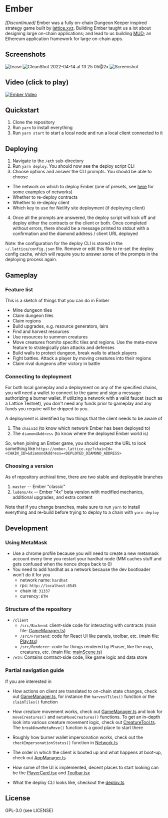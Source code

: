 # Ember
*[Discontinued]*
Ember was a fully on-chain Dungeon Keeper inspired strategy game built by [lattice.xyz](https://lattice.xyz). 
Building Ember taught us a lot about designing large on-chain applications; and lead to us building [MUD](https://mud.dev); an Ethereum application framework for large on-chain apps.

## Screenshots
![tease](https://user-images.githubusercontent.com/21203499/204538834-aeaa41a7-ac61-4bad-a755-e5a649803920.png)
![CleanShot 2022-04-14 at 13 25 05@2x](https://user-images.githubusercontent.com/21203499/204538907-de40d141-7329-4ffe-bb98-ec2fd5b98189.png)
![Screenshot](https://user-images.githubusercontent.com/108740936/211664859-9f22859b-c99a-470c-9787-c4e39e80fde2.png)

## Video (click to play)
[![Ember Video](https://user-images.githubusercontent.com/21203499/204540070-f13cd455-6530-4529-aedf-7f231f534e80.png)](http://www.youtube.com/watch?v=RmRsxqRRLvE "Ember Video")

## Quickstart

1. Clone the repository
2. Run `yarn` to install everything
3. Run `yarn start` to start a local node and run a local client connected to it

## Deploying

1. Navigate to the `/eth` sub-directory
2. Run `yarn deploy`. You should now see the deploy script CLI
3. Choose options and answer the CLI prompts. You should be able to choose
- The network on which to deploy Ember (one of presets, see [here](./client/src/Backend/ETH/NetworkConfig.ts) for some examples of networks)
- Whether to re-deploy contracts
- Whether to re-deploy client
- Which key to use for Netlify site deployment (if deploying client)
4. Once all the prompts are answered, the deploy script will kick off and deploy either the contracts or the client or both. Once completed without errors, there should be a message printed to stdout with a confirmation and the diamond address / client URL deployed

Note: the configuration for the deploy CLI is stored in the `~/.lattice/config.json` file. Remove or edit this file to re-set the deploy config cache, which will require you to answer some of the prompts in the deploying process again.

## Gameplay

### Feature list

This is a sketch of things that you can do in Ember

- Mine dungeon tiles
- Claim dungeon tiles
- Claim regions
- Build upgrades, e.g. resource generators, lairs
- Find and harvest resources
- Use resources to summon creatures
- Move creatures from/to specific tiles and regions. Use the meta-move feature to strategically plan attacks and defenses
- Build walls to protect dungeon, break walls to attack players
- Fight battles. Attack a player by moving creatures into their regions
- Claim rival dungeons after victory in battle

### Connecting to deployment

For both local gameplay and a deployment on any of the specified chains, you will need a wallet to connect to the game and sign a message authorizing a burner wallet. If utilizing a network with a valid faucet (such as a Lattice Testnet), you don't need any funds prior to gameplay and any funds you require will be dripped to you.

A deployment is identified by two things that the client needs to be aware of

1. The `chainId` (to know which network Ember has been deployed to)
2. The `diamondAddress` (to know where the deployed Ember world is)

So, when joining an Ember game, you should expect the URL to look something like `https://ember.lattice.xyz?chainId=<CHAIN_ID>&diamondAddress=<DEPLOYED_DIAMOND_ADDRESS>`

### Choosing a version

As of repository archival time, there are two stable and deployable branches

1. `master` -- Ember "classic"
2. `ludens/4x` -- Ember "4x" beta version with modified mechanics, additional upgrades, and extra content

Note that if you change branches, make sure to run `yarn` to install everything and re-build before trying to deploy to a chain with `yarn deploy`

## Development

### Using MetaMask

- Use a chrome profile because you will need to create a new metamask account every time you restart your hardhat node (MM caches stuff and gets confused when the nonce drops back to 0)
- You need to add hardhat as a network because the dev bootloader won't do it for you
  - network name: `hardhat`
  - rpc: `http://localhost:8545`
  - chain id: `31337`
  - currency: `ETH`

### Structure of the repository

- `/client`
  - `/src/Backend`: client-side code for interacting with contracts (main file: [GameManager.ts](./client/src/Backend/Game/GameManager.ts))
  - `/src/Frontend`: code for React UI like panels, toolbar, etc. (main file: [Play.tsx](./client/src/Frontend/Pages/Play.tsx))
  - `/src/Renderer`: code for things rendered by Phaser, like the map, creatures, etc. (main file: [mainScene.ts](./client/src/Renderer/scenes/mainScene.ts))
- `/eth`: Contains contract-side code, like game logic and data store

### Partial navigation guide

If you are interested in

- How actions on client are translated to on-chain state changes, check out [GameManager.ts](./client/src/Backend/Game/GameManager.ts), for instance the `harvestTiles()` function or the `claimTiles()` function

- How creature movement works, check out [GameManager.ts](./client/src/Backend/Game/GameManager.ts) and look for `moveCreatures()` and `metaMoveCreatures()` functions. To get an in-depth look into various creature movement logic, check out [CreatureTool.ts](./client/src/Renderer/tools/CreatureTool.ts). The `breakDownMetaMove()` function is a good place to start there

- Roughly how burner wallet impersonation works, check out the `checkImpersonationStatus()` function in [Network.ts](./client/src/Backend/ETH/Network.ts)

- The order in which the client is booted up and what happens at boot-up, check out [AppManager.ts](./client/src/Frontend/AppManager.ts)

- How some of the UI is implemented, decent places to start looking can be the [PlayerCard.tsx](./client/src/Frontend/Components/PlayerCard.tsx) and [Toolbar.tsx](./client/src/Frontend/Components/Toolbar.tsx)

- What the deploy CLI looks like, checkout the [deploy.ts](./eth/cli/tasks/deploy.ts)

## License
GPL-3.0 (see LICENSE)

